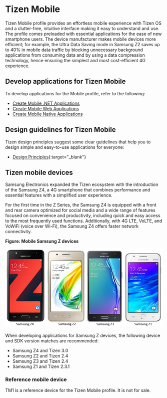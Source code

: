 # Tizen Mobile

Tizen Mobile profile provides an effortless mobile experience with Tizen OS and a clutter-free, intuitive interface making it easy to understand and use. The profile comes preloaded with essential applications for the ease of new smartphone users. The device manufacturer makes mobile devices more efficient; for example, the Ultra Data Saving mode in Samsung Z2 saves up to 40% in mobile data traffic by blocking unnecessary background applications from consuming data and by using a data compression technology, hence ensuring the simplest and most cost-efficient 4G experience.


## Develop applications for Tizen Mobile

To develop applications for the Mobile profile, refer to the following:

- [Create Mobile .NET Applications](../../../application/dotnet/get-started/first-app.md)
- [Create Mobile Web Applications](../../../application/web/get-started/mobile/first-app.md)
- [Create Mobile Native Applications](../../../application/native/get-started/mobile/first-app.md)


## Design guidelines for Tizen Mobile

Tizen design principles suggest some clear guidelines that help you to design simple and easy-to-use applications for everyone:
- [Design Principles](https://developer.tizen.org/design/mobile/design-principles){:target="_blank"}


## Tizen mobile devices

Samsung Electronics expanded the Tizen ecosystem with the introduction of the Samsung Z4, a 4G smartphone that combines performance and essential features with a simplified user experience.

For the first time in the Z Series, the Samsung Z4 is equipped with a front and rear camera optimized for social media and a wide range of features focused on convenience and productivity, including quick and easy access to the most frequently used functions. Additionally, with 4G LTE, VoLTE, and VoWiFi (voice over Wi-Fi), the Samsung Z4 offers faster network connectivity.

**Figure: Mobile Samsung Z devices**

![Mobile Samsung Z devices](media/samsung-z.png)

When developing applications for Samsung Z devices, the following device and SDK version matches are recommended:

- Samsung Z4 and Tizen 3.0
- Samsung Z2 and Tizen 2.4
- Samsung Z3 and Tizen 2.4
- Samsung Z1 and Tizen 2.3.1

### Reference mobile device

TM1 is a reference device for the Tizen Mobile profile. It is not for sale.

